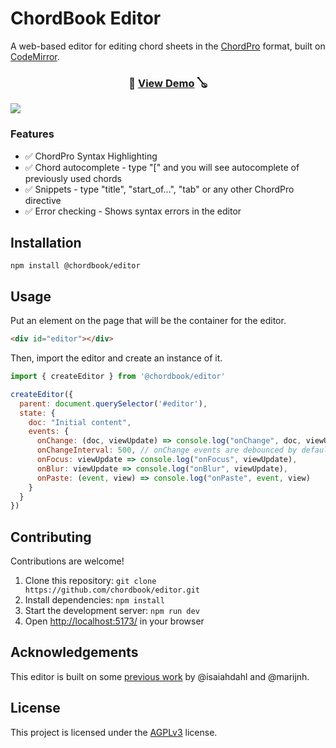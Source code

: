 # ChordBook Editor

A web-based editor for editing chord sheets in the [ChordPro](https://chordpro.org) format, built on [CodeMirror](https://codemirror.net).

<h3 align="center">🎸 <a href="https://chordbook.github.io/editor">View Demo</a> 🪕</h3>

[![](https://github.com/chordbook/editor/assets/173/1729ce68-77a6-4103-be26-5741e77006b8)](https://chordbook.github.io/editor)

### Features

* ✅ ChordPro Syntax Highlighting
* ✅ Chord autocomplete - type "[" and you will see autocomplete of previously used chords
* ✅ Snippets - type "title", "start_of…", "tab" or any other ChordPro directive
* ✅ Error checking - Shows syntax errors in the editor

## Installation

```console
npm install @chordbook/editor
```

## Usage

Put an element on the page that will be the container for the editor.

```html
<div id="editor"></div>
```

Then, import the editor and create an instance of it.

```js
import { createEditor } from '@chordbook/editor'

createEditor({
  parent: document.querySelector('#editor'),
  state: {
    doc: "Initial content",
    events: {
      onChange: (doc, viewUpdate) => console.log("onChange", doc, viewUpdate),
      onChangeInterval: 500, // onChange events are debounced by default (300ms)
      onFocus: viewUpdate => console.log("onFocus", viewUpdate),
      onBlur: viewUpdate => console.log("onBlur", viewUpdate),
      onPaste: (event, view) => console.log("onPaste", event, view)
    }
  }
})
```

## Contributing

Contributions are welcome!

1. Clone this repository: `git clone https://github.com/chordbook/editor.git`
2. Install dependencies: `npm install`
3. Start the development server: `npm run dev`
4. Open [http://localhost:5173/](http://localhost:5173/) in your browser

## Acknowledgements

This editor is built on some [previous work](https://github.com/bettermusic/studio) by @isaiahdahl and @marijnh.

## License

This project is licensed under the [AGPLv3](./LICENSE) license.
